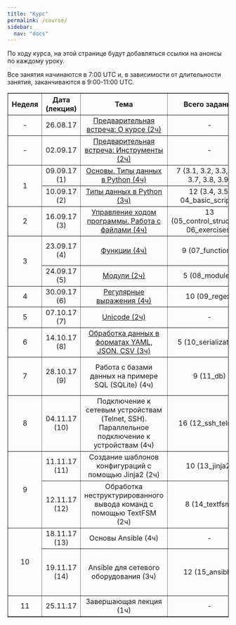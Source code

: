 ```yaml
---
title: "Курс"
permalink: /course/
sidebar:
  nav: "docs"
---
```


По ходу курса, на этой странице будут добавляться ссылки на анонсы по каждому уроку.

Все занятия начинаются в 7:00 UTC и, в зависимости от длительности занятия, заканчиваются в 9:00-11:00 UTC.

<table border="1" cellpadding="4" cellspacing="0">
 <tr>
    <th align="center">Неделя</th>
    <th align="center">Дата (лекция)</th>
    <th align="center">Тема</th>
    <th align="center">Всего заданий</th>
    <th align="center">Минимум заданий</th>
    <th align="center"> Финальный срок сдачи</th>
 </tr>
 <tr>
    <td align="center">-</td>
    <td align="center">26.08.17</td>
    <td align="center"><a href="https://pyneng.github.io/pyneng-3/welcome/">Предварительная встреча: О курсе (2ч)</a></td>
    <td align="center">-</td>
    <td align="center">-</td>
    <td align="center">-</td>
 </tr>
 <tr>
    <td align="center">-</td>
    <td align="center">02.09.17</td>
    <td align="center"><a href="https://pyneng.github.io/pyneng-3/tools/">Предварительная встреча: Инструменты (2ч)</a></td>
    <td align="center">-</td>
    <td align="center">-</td>
    <td align="center">-</td>
 </tr>
 <tr>
    <td rowspan="2" align="center">1</td>
    <td align="center">09.09.17 (1)</td>
    <td align="center"><a href="https://pyneng.github.io/pyneng-3/day1/">Основы. Типы данных в Python (4ч)</a></td>
    <td align="center">7 (3.1, 3.2, 3.3, 3.6, 3.7, 3.8, 3.9)</td>
    <td align="center">3.1, 3.2, 3.3, 3.6</td>
    <td align="center">02.10.17</td>
 </tr>
 <tr>
    <td align="center">10.09.17 (2)</td>
    <td align="center"><a href="https://pyneng.github.io/pyneng-3/day2/">Типы данных в Python (3ч)</a></td>
    <td align="center">12 (3.4, 3.5; 04_basic_scripts)</td>
    <td align="center">4.1, 4.1a, 4.2, 4.2a</td>
    <td align="center">02.10.17</td>
 </tr>
 <tr>
    <td align="center">2</td>
    <td align="center">16.09.17 (3)</td>
    <td align="center"><a href="https://pyneng.github.io/pyneng-3/day3/">Управление ходом программы. Работа с файлами (4ч)</a></td>
    <td align="center">13 (05_control_structures, 06_exercises)</td>
    <td align="center">5.1, 5.2, 5.3, 6.1, 6.2, 6.3</td>
    <td align="center">09.10.17</td>
 </tr>
 <tr>
    <td rowspan="2" align="center">3</td>
    <td align="center">23.09.17 (4)</td>
    <td align="center"><a href="https://pyneng.github.io/pyneng-3/day4/">Функции (4ч)</a></td>
    <td align="center">9 (07_functions)</td>
    <td align="center">7.1, 7.1a, 7.2, 7.2a, 7.3</td>
    <td align="center">16.10.17</td>
 </tr>
 <tr>
    <td align="center">24.09.17 (5)</td>
    <td align="center"><a href="https://pyneng.github.io/pyneng-3/day5/">Модули (2ч)</a></td>
    <td align="center">5 (08_modules)</td>
    <td align="center">8.1, 8.2, 8.3</td>
    <td align="center">16.10.17</td>
 </tr>
 <tr>
    <td align="center">4</td>
    <td align="center">30.09.17 (6)</td>
    <td align="center"><a href="https://pyneng.github.io/pyneng-3/day6/">Регулярные выражения (4ч)</a></td>
    <td align="center">10 (09_regex)</td>
    <td align="center">9.1, 9.2, 9.3, 9.4</td>
    <td align="center">23.10.17</td>
 </tr>
 <tr>
    <td align="center">5</td>
    <td align="center">07.10.17 (7)</td>
    <td align="center"><a href="https://pyneng.github.io/pyneng-3/day7/">Unicode (2ч)</a></td>
    <td align="center">-</td>
    <td align="center">-</td>
    <td align="center">-</td>
 </tr>
 <tr>
    <td align="center">6</td>
    <td align="center">14.10.17 (8)</td>
    <td align="center"><a href="https://pyneng.github.io/pyneng-3/day8/">Обработка данных в форматах YAML, JSON, CSV (3ч)</a></td>
    <td align="center">5 (10_serialization)</td>
    <td align="center">10.1, 10.2, 10.2a</td>
    <td align="center">06.11.17</td>
 </tr>
 <tr>
    <td align="center">7</td>
    <td align="center">28.10.17 (9)</td>
    <td align="center">Работа с базами данных на примере SQL (SQLite) (4ч)</td>
    <td align="center">9 (11_db)</td>
    <td align="center">11.1, 11.1a, 11.2, 11.2a</td>
    <td align="center">20.11.17</td>
 </tr>
 <tr>
    <td align="center">8</td>
    <td align="center">04.11.17 (10)</td>
    <td align="center">Подключение к сетевым устройствам (Telnet, SSH). Параллельное подключение к устройствам (4ч)</td>
    <td align="center">16 (12_ssh_telnet)</td>
    <td align="center">12.1, 12.1a, 12.2, 12.2a, 12.2b</td>
    <td align="center">27.11.17</td>
 </tr>
 <tr>
    <td rowspan="2" align="center">9</td>
    <td align="center">11.11.17 (11)</td>
    <td align="center">Создание шаблонов конфигураций с помощью Jinja2 (2ч)</td>
    <td align="center">10 (13_jinja2)</td>
    <td align="center">13.1, 13.1a, 13.2, 13.3</td>
    <td align="center">04.12.17</td>
 </tr>
 <tr>
    <td align="center">12.11.17 (12)</td>
    <td align="center">Обработка неструктурированного вывода команд с помощью TextFSM (2ч)</td>
    <td align="center">8 (14_textfsm)</td>
    <td align="center">14.1, 14.1a, 14.2, 14.3, 14.4</td>
    <td align="center">04.12.17</td>
 </tr>
 <tr>
    <td rowspan="2" align="center">10</td>
    <td align="center">18.11.17 (13)</td>
    <td align="center">Основы Ansible (4ч)</td>
    <td align="center">-</td>
    <td align="center">-</td>
    <td align="center">-</td>
 </tr>
 <tr>
    <td align="center">19.11.17 (14)</td>
    <td align="center">Ansible для сетевого оборудования (3ч)</td>
    <td align="center">12 (15_ansible)</td>
    <td align="center">15.1, 15.1a, 15.1b, 15.1c, 15.2, 15.3</td>
    <td align="center">11.12.17</td>
 </tr> 
 <tr>
    <td align="center">11</td>
    <td align="center">25.11.17</td>
    <td align="center">Завершающая лекция (1ч)</td>
    <td align="center">-</td>
    <td align="center">-</td>
    <td align="center">-</td>
 </tr>
</table>


